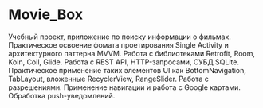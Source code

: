 # Movie_Box
Учебный проект, приложение по поиску информации о фильмах.
Практическое освоение фомата проетирования Single Activity и архитектурного паттерна MVVM.
Работа с библиотеками Retrofit, Room, Koin, Coil, Glide.
Работа с REST API, HTTP-запросами, СУБД SQLite.
Практическое применение таких элементов UI как BottomNavigation, TabLayout, вложенные RecyclerView, RangeSlider.
Работа с разрешениями.
Применение навигации и работа с Google картами.
Обработка push-уведомлений.
